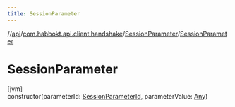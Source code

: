 ```yaml
---
title: SessionParameter
---
```

//[api](../../../index.html)/[com.habbokt.api.client.handshake](../index.html)/[SessionParameter](index.html)/[SessionParameter](-session-parameter.html)



# SessionParameter



[jvm]\
constructor(parameterId: [SessionParameterId](../-session-parameter-id/index.html), parameterValue: [Any](https://kotlinlang.org/api/latest/jvm/stdlib/kotlin/-any/index.html))




